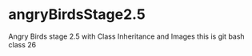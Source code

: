 # angryBirdsStage2.5
Angry Birds stage 2.5 with Class Inheritance and Images
this is git bash class 26